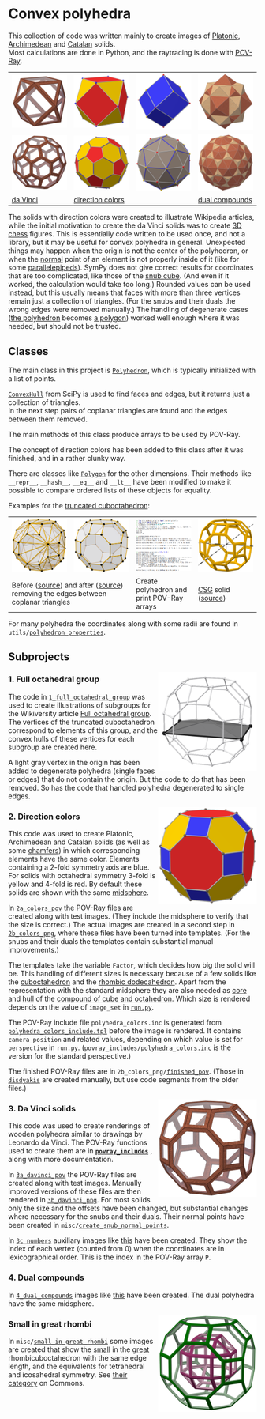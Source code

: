 # Convex polyhedra

This collection of code was written mainly to create images of
[Platonic](https://en.wikipedia.org/wiki/Platonic_solid),
[Archimedean](https://en.wikipedia.org/wiki/Archimedean_solid) and
[Catalan](https://en.wikipedia.org/wiki/Catalan_solid) solids.<br>
Most calculations are done in Python, and the raytracing is done with
[POV-Ray](https://en.wikipedia.org/wiki/POV-Ray).

<table>
  <tr>
    <td width="25%">
      <a href="https://commons.wikimedia.org/wiki/File:Polyhedron_6-8,_davinci.png">
        <img width="" src=".img/Polyhedron_6-8,_davinci.png"/>
      </a>
    </td>
    <td width="25%">
      <a href="https://commons.wikimedia.org/wiki/File:Polyhedron_6-8_max.png">
        <img src=".img/Polyhedron_6-8_max.png"/>
      </a>
    </td>
    <td width="25%">
      <a href="https://commons.wikimedia.org/wiki/File:Polyhedron_6-8_dual_blue.png">
        <img src=".img/Polyhedron_6-8_dual_blue.png"/>
      </a>
    </td>
    <td width="25%">
      <a href="https://commons.wikimedia.org/wiki/File:Dual_compound_6-8_max.png">
        <img src=".img/Dual_compound_6-8_max.png"/>
      </a>
    </td>
  </tr>
  <tr>
    <td>
      <a href="https://commons.wikimedia.org/wiki/File:Polyhedron_truncated_20,_davinci.png">
        <img src=".img/Polyhedron_truncated_20,_davinci.png"/>
      </a>
    </td>
    <td>
      <a href="https://commons.wikimedia.org/wiki/File:Polyhedron_truncated_20_max.png">
        <img src=".img/Polyhedron_truncated_20_max.png"/>
      </a>
    </td>
    <td>
      <a href="https://commons.wikimedia.org/wiki/File:Polyhedron_truncated_20_dual_max.png">
        <img src=".img/Polyhedron_truncated_20_dual_max.png"/>
      </a>
    </td>
    <td>
      <a href="https://commons.wikimedia.org/wiki/File:Dual_compound_truncated_20_max.png">
        <img src=".img/Dual_compound_truncated_20_max.png"/>
      </a>
    </td>
  </tr>
  <tr>
    <td>
      <a href="https://commons.wikimedia.org/wiki/Category:Platonic,_Archimedean_and_Catalan_solids,_rendered_images_similar_to_da_Vinci_drawings">
        da Vinci
      </a>
    </td>
    <td colspan="2">
      <a href="https://commons.wikimedia.org/wiki/Category:Platonic,_Archimedean_and_Catalan_solids_with_direction_colors">
        direction colors
      </a>
    </td>
    <td>
      <a href="https://commons.wikimedia.org/wiki/Category:Dual_compounds_of_wooden_Platonic,_Archimedean_and_Catalan_solids">
        dual compounds
      </a>
    </td>
  </tr>
</table>

The solids with direction colors were created to illustrate Wikipedia articles,
while the initial motivation to create the da Vinci solids was to create
[3D chess](https://en.wikiversity.org/wiki/Three-dimensional_chess) figures.
This is essentially code written to be used once, and not a library,
but it may be useful for convex polyhedra in general.
Unexpected things may happen when the origin is not the center of the polyhedron,
or when the [normal](https://en.wikipedia.org/wiki/Normal_(geometry)) point of an element is not
properly inside of it (like for some [parallelepipeds](https://en.wikipedia.org/wiki/Parallelepiped)).
SymPy does not give correct results for coordinates that are too complicated, like those of the
[snub cube](https://en.wikipedia.org/wiki/Snub_cube).
(And even if it worked, the calculation would take too long.)
Rounded values can be used instead, but this usually means that faces with more than three vertices
remain just a collection of triangles.
(For the snubs and their duals the wrong edges were removed manually.)
The handling of degenerate cases
([the polyhedron](https://commons.wikimedia.org/wiki/File:Subgroup_of_Oh;_C2%5E3_white;_solid.png)
becomes
[a polygon](https://commons.wikimedia.org/wiki/File:Subgroup_of_Oh;_V_inv_white_16;_solid.png))
worked well enough where it was needed, but should not be trusted.

## Classes

The main class in this project is
[`Polyhedron`](classes/polyhedron.py),
which is typically initialized with a list of points.

[`ConvexHull`](https://docs.scipy.org/doc/scipy/reference/generated/scipy.spatial.ConvexHull.html)
from SciPy is used to find faces and edges, but it returns just a collection of triangles.<br>
In the next step pairs of coplanar triangles are found and the edges between them removed.

The main methods of this class produce arrays to be used by POV-Ray.

The concept of direction colors has been added to this class after it was finished,
and in a rather clunky way.

There are classes like
[`Polygon`](classes/polygon.py)
for the other dimensions.
Their methods like `__repr__`, `__hash__`, `__eq__` and `__lt__`  have been modified
to make it possible to compare ordered lists of these objects for equality.

Examples for the [truncated cuboctahedron](https://en.wikipedia.org/wiki/Truncated_cuboctahedron):

<table>
  <tr>
    <td width="25%">
        <a href="https://commons.wikimedia.org/wiki/File:Truncated_cuboctahedron,_ball-and-stick,_triangles.png">
            <img src=".img/ball-and-stick_truncuboct_triangles.png"/>
        </a>
    <td width="25%">
        <a href="https://commons.wikimedia.org/wiki/File:Truncated_cuboctahedron,_ball-and-stick.png">
            <img src=".img/ball-and-stick_truncuboct.png"/>
        </a>
    <td width="25%"><img src=".img/console_truncuboct.png"/>
    <td width="25%"><img src=".img/davinci_truncuboct.png"/>
  <tr>
    <td colspan="2">
      Before
      (<a href="povray_includes/examples/ball-and-stick_truncuboct_triangles.pov">source</a>)
      and after
      (<a href="povray_includes/examples/ball-and-stick_truncuboct.pov">source</a>)
      removing the edges between coplanar triangles
    <td>Create polyhedron and print POV-Ray arrays
    <td>
      <a href="https://en.wikipedia.org/wiki/Constructive_solid_geometry">CSG</a> solid
      (<a href="povray_includes/examples/davinci_truncuboct.pov">source</a>)
</table>

For many polyhedra the coordinates along with some radii are found in
<code>utils/<a href="utils/polyhedron_properties.py">polyhedron_properties</a></code>.

## Subprojects

<a href="https://commons.wikimedia.org/wiki/File:Subgroup_of_Oh;_V_yellow_white_07;_solid.png">
  <img align="right" width="200px" src=".img/Subgroup_of_Oh;_V_yellow_white_07;_solid.png"/>
</a>

### 1. Full octahedral group

The code in
[`1_full_octahedral_group`](1_full_octahedral_group)
was used to create illustrations of subgroups for the Wikiversity article
[Full octahedral group](https://en.wikiversity.org/wiki/Full_octahedral_group#List_of_all_subgroups).
The vertices of the truncated cuboctahedron correspond to elements of this group,
and the convex hulls of these vertices for each subgroup are created here.

A light gray vertex in the origin has been added to degenerate polyhedra (single faces or edges)
that do not contain the origin. But the code to do that has been removed.
So has the code that handled polyhedra degenerated to single edges.

<a href="https://commons.wikimedia.org/wiki/File:Polyhedron_great_rhombi_6-8_max.png">
  <img align="right" width="200px" src=".img/Polyhedron_great_rhombi_6-8_max.png"/>
</a>

### 2. Direction colors

This code was used to create Platonic, Archimedean and Catalan solids (as well as some
[chamfers](https://en.wikipedia.org/wiki/Chamfer_(geometry))) in which corresponding elements have the same color.
Elements containing a 2-fold symmetry axis are blue. For solids with octahedral symmetry 3-fold is yellow
and 4-fold is red.
By default these solids are shown with the same
[midsphere](https://en.wikipedia.org/wiki/Midsphere).

In
[`2a_colors_pov`](2a_colors_pov)
the POV-Ray files are created along with test images.
(They include the midsphere to verify that the size is correct.)
The actual images are created in a second step in
[`2b_colors_png`](2b_colors_png),
where these files have been turned into templates.
(For the snubs and their duals the templates contain substantial manual improvements.)

The templates take the variable `Factor`, which decides how big
the solid will be. This handling of different sizes is necessary because of a few solids like the
[cuboctahedron](https://en.wikipedia.org/wiki/Cuboctahedron) and the
[rhombic dodecahedron](https://en.wikipedia.org/wiki/Rhombic_dodecahedron).
Apart from the representation with the standard midsphere they are also needed as
[core](https://commons.wikimedia.org/wiki/File:Polyhedron_6-8_blue.png) and
[hull](https://commons.wikimedia.org/wiki/File:Polyhedron_6-8_dual_blue.png) of the
[compound of cube and octahedron](https://commons.wikimedia.org/wiki/File:Polyhedron_pair_6-8.png).
Which size is rendered depends on the value of `image_set` in
[`run.py`](2b_colors_png/run.py).

The POV-Ray include file `polyhedra_colors.inc`
is generated from
[`polyhedra_colors_include.tpl`](2b_colors_png/polyhedra_colors_include.tpl)
before the image is rendered.
It contains `camera_position` and related values, depending on which value is set for `perspective` in `run.py`.
(<code>povray_includes/<a href="povray_includes/polyhedra_colors.inc">polyhedra_colors.inc</a></code>
is the version for the standard perspective.)

The finished POV-Ray files are in
<code>2b_colors_png/<a href="2b_colors_png/finished_pov">finished_pov</a></code>.
(Those in 
<code><a href="2b_colors_png/finished_pov/disdyakis">disdyakis</a></code>
are created manually, but use code segments from the older files.)

<a href="https://commons.wikimedia.org/wiki/File:Polyhedron_great_rhombi_6-8,_davinci.png">
  <img align="right" width="200px" src=".img/Polyhedron_great_rhombi_6-8,_davinci.png"/>
</a>

### 3. Da Vinci solids

This code was used to create renderings of wooden polyhedra similar to drawings by Leonardo da Vinci.
The POV-Ray functions used to create them are in
[**`povray_includes`**](povray_includes)
, along with more documentation.

In
[`3a_davinci_pov`](3a_davinci_pov)
the POV-Ray files are created along with test images.
Manually improved versions of these files are then rendered in
[`3b_davinci_png`](3b_davinci_png).
For most solids only the size and the offsets have been changed,
but substantial changes where necessary for the snubs and their duals.
Their normal points have been created in
<code>misc/<a href="misc/create_snub_normal_points">create_snub_normal_points</a></code>.

In
[`3c_numbers`](3c_numbers)
auxiliary images like
[this](https://commons.wikimedia.org/wiki/File:Polyhedron_great_rhombi_6-8,_numbers.png)
have been created. They show the index of each vertex (counted from 0)
when the coordinates are in lexicographical order. This is the index in the POV-Ray array `P`.

### 4. Dual compounds

In
[`4_dual_compounds`](4_dual_compounds)
images like
[this](https://commons.wikimedia.org/wiki/File:Dual_compound_great_rhombi_6-8_max.png)
have been created. The dual polyhedra have the same midsphere.

<a href="https://commons.wikimedia.org/wiki/File:Small_in_great_rhombi_6-8,_davinci.png">
  <img align="right" width="200px" src=".img/Small_in_great_rhombi_6-8,_davinci.png"/>
</a>

### Small in great rhombi

In
<code>misc/<a href="misc/small_in_great_rhombi">small_in_great_rhombi</a></code>
some images are created that show the
[small](https://en.wikipedia.org/wiki/Rhombicuboctahedron) in the
[great](https://en.wikipedia.org/wiki/Truncated_cuboctahedron) rhombicuboctahedron
with the same edge length,
and the equivalents for tetrahedral and icosahedral symmetry.
See
[their category](https://commons.wikimedia.org/wiki/Category:Small_in_great_rhombi_(renderings_of_Archimedean_solids))
on Commons.
